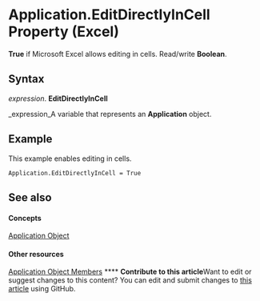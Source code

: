 
# Application.EditDirectlyInCell Property (Excel)

 **True** if Microsoft Excel allows editing in cells. Read/write **Boolean**.


## Syntax

 _expression_. **EditDirectlyInCell**

 _expression_A variable that represents an  **Application** object.


## Example

This example enables editing in cells.


```
Application.EditDirectlyInCell = True
```


## See also


#### Concepts


 [Application Object](19b73597-5cf9-4f56-8227-b5211f657f6f.md)
#### Other resources


 [Application Object Members](4cb9ca42-8d07-cc9c-2d80-4eb9a5921e1e.md)
****   **Contribute to this article**Want to edit or suggest changes to this content? You can edit and submit changes to  [this article](https://github.com/jhershey00/VBA_Excel_Test/OpenXMLCon/articles/e867a786-5a34-2e12-e7c6-0637650611c0.md) using GitHub.

